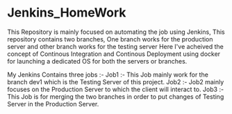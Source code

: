 # Jenkins_HomeWork

This Repository is mainly focused on automating the job using Jenkins, 
This repository contains two branches, One branch works for the production server and other branch works for the testing server
Here I've acheived the concept of Continous Integration and Continous Deployment using docker for launching a dedicated OS for
both the servers or branches.

My Jenkins Contains three jobs :-
Job1 :- This Job mainly work for the branch dev1 which is the Testing Server of this project.
Job2 :- Job2 mainly focuses on the Production Server to which the client will interact to.
Job3 :- This Job is for merging the two branches in order to put changes of Testing Server in the Production Server.
